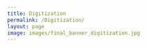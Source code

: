 ```yaml
---
title: Digitization
permalink: /Digitization/
layout: page
image: images/final_banner_digitization.jpg
---
```

